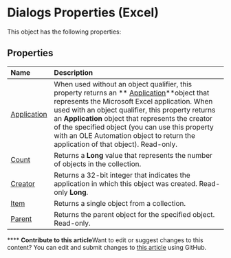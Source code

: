 
# Dialogs Properties (Excel)
This object has the following properties:

## Properties



|**Name**|**Description**|
|:-----|:-----|
| [Application](b6ff53d9-77c0-54a1-b867-19922ac8a3a2.md)|When used without an object qualifier, this property returns an  ** [Application](19b73597-5cf9-4f56-8227-b5211f657f6f.md)**object that represents the Microsoft Excel application. When used with an object qualifier, this property returns an  **Application** object that represents the creator of the specified object (you can use this property with an OLE Automation object to return the application of that object). Read-only.|
| [Count](aafcfb50-68fc-4e02-47d7-1317df4d343a.md)|Returns a  **Long** value that represents the number of objects in the collection.|
| [Creator](4685d784-ba3f-6543-1e5e-dba7b6d6a088.md)|Returns a 32-bit integer that indicates the application in which this object was created. Read-only  **Long**.|
| [Item](f9200ca3-711b-92ee-81b2-7c9cf1d104af.md)|Returns a single object from a collection.|
| [Parent](d0dca197-b5a8-4b4d-43da-29f804fc0461.md)|Returns the parent object for the specified object. Read-only.|

****   **Contribute to this article**Want to edit or suggest changes to this content? You can edit and submit changes to  [this article](https://github.com/jhershey00/VBA_Excel_Test/OpenXMLCon/articles/52da51e4-4d47-4ef9-9eaa-3835ea00e748.md) using GitHub.

